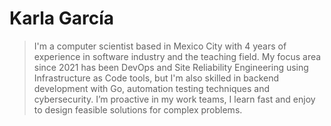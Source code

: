 # Karla García

> I'm a computer scientist based in Mexico City with 4 years of experience in software industry and the teaching field. 
My focus area since 2021 has been DevOps and Site Reliability Engineering using Infrastructure as Code tools, but I'm also skilled in backend development with Go, automation testing techniques and cybersecurity. I’m proactive in my work teams, I learn fast and enjoy to design feasible solutions for complex problems.
>
